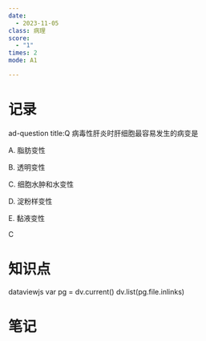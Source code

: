 ```yaml
---
date:
  - 2023-11-05
class: 病理
score:
  - "1"
times: 2
mode: A1

---
```



记录
==
ad-question
title:Q
病毒性肝炎时肝细胞最容易发生的病变是

A. 脂肪变性

B. 透明变性

C. 细胞水肿和水变性

D. 淀粉样变性

E. 黏液变性





C


知识点
==
dataviewjs
var pg = dv.current()
dv.list(pg.file.inlinks)


笔记
==
